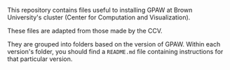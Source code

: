 This repository contains files useful to installing GPAW
at Brown University's cluster (Center for Computation and Visualization).

These files are adapted from those made by the CCV.

They are grouped into folders based on the version of GPAW.
Within each version's folder, you should find a `README.md` file containing instructions for that particular version.
